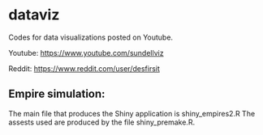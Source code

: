 # dataviz
Codes for data visualizations posted on Youtube.

Youtube: https://www.youtube.com/sundellviz

Reddit: https://www.reddit.com/user/desfirsit

## Empire simulation:
The main file that produces the Shiny application is shiny_empires2.R
The assests used are produced by the file shiny_premake.R.



